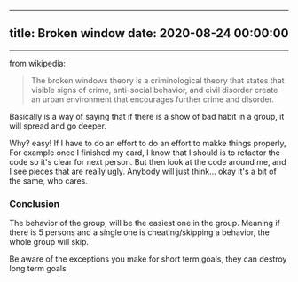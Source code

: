 
---
title: Broken window
date: 2020-08-24 00:00:00
---


---

from wikipedia:

> The broken windows theory is a criminological theory that states that visible signs of crime, anti-social behavior, and civil disorder create an urban environment that encourages further crime and disorder.

Basically is a way of saying that if there is a show of bad habit in a group,  it will spread and go deeper.

Why? easy! If I have to do an effort to do an effort to makke things properly, For example once I finished my card, I know that I should is to refactor the code so it's clear for next person. But then Iook at the code around me, and I see pieces that are really ugly. Anybody will just think... okay it's a bit of the same, who cares.

### Conclusion


The behavior of the group, will be the easiest one in the group. Meaning if there is 5 persons and a single one is cheating/skipping a behavior, the whole group will skip.


Be aware of the exceptions you make for short term goals, they can destroy long term goals
